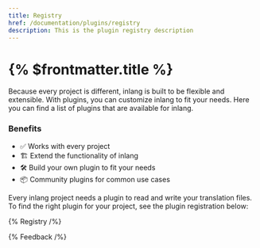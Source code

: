 ```yaml
---
title: Registry
href: /documentation/plugins/registry
description: This is the plugin registry description
---
```


# {% $frontmatter.title %}

Because every project is different, inlang is built to be flexible and extensible. With plugins, you can customize inlang to fit your needs. Here you can find a list of plugins that are available for inlang.

### Benefits

- ✅ Works with every project
- 🏗️ Extend the functionality of inlang
- 🛠️ Build your own plugin to fit your needs
- 📦 Community plugins for common use cases

Every inlang project needs a plugin to read and write your translation files. To find the right plugin for your project, see the plugin registration below:

{% Registry /%}

{% Feedback /%}

